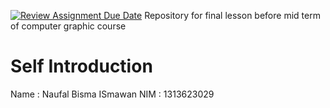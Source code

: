 [![Review Assignment Due Date](https://classroom.github.com/assets/deadline-readme-button-22041afd0340ce965d47ae6ef1cefeee28c7c493a6346c4f15d667ab976d596c.svg)](https://classroom.github.com/a/XxdT5pUo)
Repository for final lesson before mid term of computer graphic course

# Self Introduction
Name : Naufal Bisma ISmawan
NIM : 1313623029